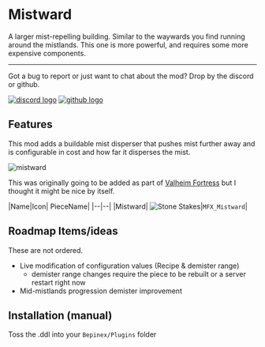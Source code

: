 ﻿# Mistward

A larger mist-repelling building. Similar to the waywards you find running around the mistlands. This one is more powerful, and requires some more expensive components.

---

Got a bug to report or just want to chat about the mod? Drop by the discord or github.

[![discord logo](https://i.imgur.com/uE6umQE.png)](https://discord.gg/Dmr9PQTy9m)
[![github logo](https://i.imgur.com/lvbP5OF.png)](https://github.com/MidnightsFX/Valheim_Mistward)

## Features

This mod adds a buildable mist disperser that pushes mist further away and is configurable in cost and how far it disperses the mist.

![mistward](https://i.postimg.cc/hjn6Gztn/image.png)

This was originally going to be added as part of [Valheim Fortress](https://thunderstore.io/c/valheim/p/MidnightMods/ValheimFortress/) but I thought it might be nice by itself.

|Name|Icon| PieceName|
|--|--|
|Mistward| ![Stone Stakes](https://i.postimg.cc/Dfx4RsTW/mistward-icon.png)|`MFX_Mistward`|

## Roadmap Items/ideas
These are not ordered.

- Live modification of configuration values (Recipe & demister range)
	- demister range changes require the piece to be rebuilt or a server restart right now
- Mid-mistlands progression demister improvement


## Installation (manual)

Toss the .ddl into your `Bepinex/Plugins` folder
